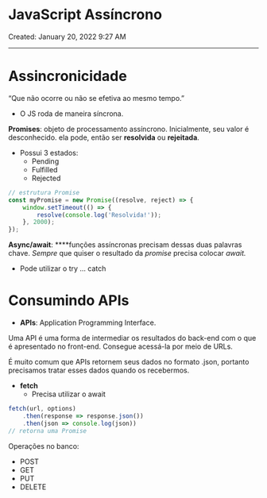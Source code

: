# JavaScript Assíncrono

Created: January 20, 2022 9:27 AM

---

# Assincronicidade

“Que não ocorre ou não se efetiva ao mesmo tempo.”

- O JS roda de maneira síncrona.

**Promises**: objeto de processamento assíncrono. Inicialmente, seu valor é desconhecido. ela pode, então ser **resolvida** ou **rejeitada**.

- Possui 3 estados:
    - Pending
    - Fulfilled
    - Rejected

```jsx
// estrutura Promise
const myPromise = new Promise((resolve, reject) => {
	window.setTimeout(() => {
		resolve(console.log('Resolvida!'));
	}, 2000);
});
```

**Async/await**: ****funções assíncronas precisam dessas duas palavras chave. *Sempre* que quiser o resultado da *promise* precisa colocar *await.*

- Pode utilizar o try ... catch

# Consumindo APIs

- **APIs**: Application Programming Interface.

Uma API é uma forma de intermediar os resultados do back-end com o que é apresentado no front-end. Consegue acessá-la por meio de URLs.

É muito comum que APIs retornem seus dados no formato .json, portanto precisamos tratar esses dados quando os recebermos.

- **fetch**
    - Precisa utilizar o await

```jsx
fetch(url, options)
	.then(response => response.json())
	.then(json => console.log(json))
// retorna uma Promise
```

Operações no banco:

- POST
- GET
- PUT
- DELETE